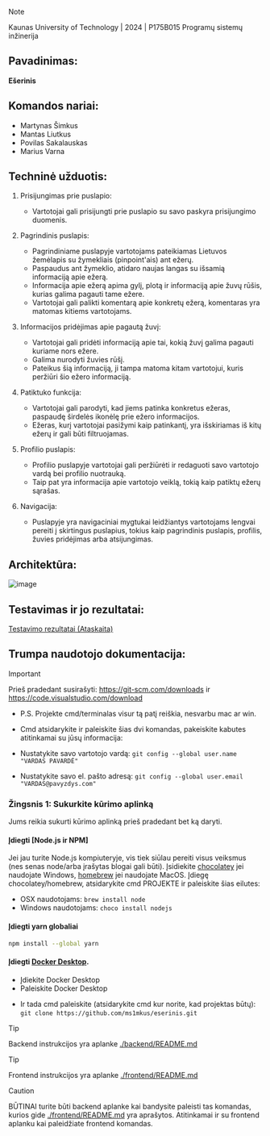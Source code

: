 > [!NOTE]
> Kaunas University of Technology | 2024 | P175B015 Programų sistemų inžinerija

## Pavadinimas:
  **Ešerinis**

## Komandos nariai:
  - Martynas Šimkus
  - Mantas Liutkus
  - Povilas Sakalauskas
  - Marius Varna

## Techninė užduotis:

1. Prisijungimas prie puslapio:

   - Vartotojai gali prisijungti prie puslapio su savo paskyra prisijungimo duomenis.
2. Pagrindinis puslapis:

   - Pagrindiniame puslapyje vartotojams pateikiamas Lietuvos žemėlapis su žymekliais (pinpoint'ais) ant ežerų.
   - Paspaudus ant žymeklio, atidaro naujas langas su išsamią informaciją apie ežerą.
   - Informacija apie ežerą apima gylį, plotą ir informaciją apie žuvų rūšis, kurias galima pagauti tame ežere.
   - Vartotojai gali palikti komentarą apie konkretų ežerą, komentaras yra matomas kitiems vartotojams.
3. Informacijos pridėjimas apie pagautą žuvį:

   - Vartotojai gali pridėti informaciją apie tai, kokią žuvį galima pagauti kuriame nors ežere.
   - Galima nurodyti žuvies rūšį.
   - Pateikus šią informaciją, ji tampa matoma kitam vartotojui, kuris peržiūri šio ežero informaciją.
4. Patiktuko funkcija:

   - Vartotojai gali parodyti, kad jiems patinka konkretus ežeras, paspaudę širdelės ikonėlę prie ežero informacijos.
   - Ežeras, kurį vartotojai pasižymi kaip patinkantį, yra išskiriamas iš kitų ežerų ir gali būti filtruojamas.
5. Profilio puslapis:

   - Profilio puslapyje vartotojai gali peržiūrėti ir redaguoti savo vartotojo vardą bei profilio nuotrauką.
   - Taip pat yra informacija apie vartotojo veiklą, tokią kaip patiktų ežerų sąrašas.
6. Navigacija:

   - Puslapyje yra navigaciniai mygtukai leidžiantys vartotojams lengvai pereiti į skirtingus puslapius, tokius kaip pagrindinis puslapis, profilis, žuvies pridėjimas arba atsijungimas.

## Architektūra:
![image](https://github.com/ms1mkus/eserinis/assets/73387448/c9805a31-b4a5-4b07-831c-12a807025a93)

## Testavimas ir jo rezultatai:

[Testavimo rezultatai (Ataskaita)](./Unit_Tests.pdf)

## Trumpa naudotojo dokumentacija:

> [!IMPORTANT]
> Prieš pradedant susirašyti: https://git-scm.com/downloads ir https://code.visualstudio.com/download 
  
  * P.S. Projekte cmd/terminalas visur tą patį reiškia, nesvarbu mac ar win.
  
  * Cmd atsidarykite ir paleiskite šias dvi komandas, pakeiskite kabutes atitinkamai su jūsų informacija:
  
  * Nustatykite savo vartotojo vardą: `git config --global user.name "VARDAS PAVARDĖ"`
  * Nustatykite savo el. pašto adresą: `git config --global user.email "VARDAS@pavyzdys.com"`
  
  ### Žingsnis 1: Sukurkite kūrimo aplinką
  
  Jums reikia sukurti kūrimo aplinką prieš pradedant bet ką daryti.
  
  #### Įdiegti [Node.js ir NPM]
  Jei jau turite Node.js kompiuteryje, vis tiek siūlau pereiti visus veiksmus (nes senas node/arba įrašytas blogai gali būti).
  Įsidiekite [chocolatey](https://chocolatey.org/install) jei naudojate Windows, [homebrew](http://brew.sh) jei naudojate MacOS.
  Įdiegę chocolatey/homebrew, atsidarykite cmd PROJEKTE ir paleiskite šias eilutes:
  
  - OSX naudotojams: `brew install node`
  - Windows naudotojams: `choco install nodejs`
  
  #### Įdiegti yarn globaliai
  
  ```bash
  npm install --global yarn
  ```
  
  #### Įdiegti [Docker Desktop](https://www.docker.com/products/docker-desktop).
  
  - Įdiekite Docker Desktop
  - Paleiskite Docker Desktop
  
  * Ir tada cmd paleiskite (atsidarykite cmd kur norite, kad projektas būtų): `git clone https://github.com/ms1mkus/eserinis.git`

> [!TIP]
> Backend instrukcijos yra aplanke [./backend/README.md](./backend/README.md)

> [!TIP]
> Frontend instrukcijos yra aplanke [./frontend/README.md](./frontend/README.md)

> [!CAUTION]
> BŪTINAI turite būti backend aplanke kai bandysite paleisti tas komandas, kurios gide [./frontend/README.md](./frontend/README.md) yra aprašytos.
  Atitinkamai ir su frontend aplanku kai paleidžiate frontend komandas.
